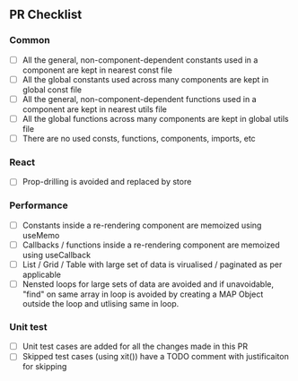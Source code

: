 ## PR Checklist
### Common
- [ ] All the general, non-component-dependent constants used in a component are kept in nearest const file
- [ ] All the global constants used across many components are kept in global const file
- [ ] All the general, non-component-dependent functions used in a component are kept in nearest utils file
- [ ] All the global functions across many components are kept in global utils file
- [ ] There are no used consts, functions, components, imports, etc

### React
- [ ] Prop-drilling is avoided and replaced by store

### Performance
- [ ] Constants inside a re-rendering component are memoized using useMemo
- [ ] Callbacks / functions inside a re-rendering component are memoized using useCallback
- [ ] List / Grid / Table with large set of data is virualised / paginated as per applicable
- [ ] Nensted loops for large sets of data are avoided and if unavoidable, "find" on same array in loop is avoided by creating a MAP Object outside the loop and utlising same in loop.

### Unit test
- [ ] Unit test cases are added for all the changes made in this PR
- [ ] Skipped test cases (using xit()) have a TODO comment with justificaiton for skipping
